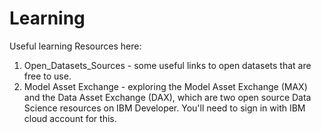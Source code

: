 # Learning
Useful learning Resources here:

1) Open_Datasets_Sources - some useful links to open datasets that are free to use.
2) Model Asset Exchange - exploring the Model Asset Exchange (MAX) and the Data Asset Exchange (DAX), which are two open source Data Science resources on IBM Developer. You'll need to sign in with IBM cloud account for this.
